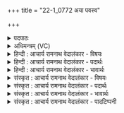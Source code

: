 +++
title = "22-1_0772 अया पवस्व"

+++
<details><summary>पदपाठः</summary>

अ꣣या꣢। प꣣वस्व। देवयुः꣢। रे꣡भ꣢꣯न्। प꣣वि꣡त्र꣢म्। प꣡रि꣢꣯। ए꣣षि। वि꣡श्व꣢तः। म꣡धोः꣢꣯। धा꣡रा꣢꣯। अ꣣सृक्षत। ७७२।
</details>

<details><summary>अधिमन्त्रम् (VC)</summary>

- पवमानः सोमः
- अग्निश्चाक्षुषः
- उष्णिक्
- ऋषभः
</details>

<details><summary>हिन्दी : आचार्य रामनाथ वेदालंकार - विषयः</summary>

प्रथम ऋचा में परमात्मा का तथा उसके आनन्द-रस का वर्णन है।
</details>

<details><summary>हिन्दी : आचार्य रामनाथ वेदालंकार - पदार्थः</summary>

पदार्थान्वय -  हे पवित्र करने हारे रसागार परमात्मन्! (देवयुः)स्तोता उपासक से प्रीति करनेवाले आप(अया)इस आनन्दधारा के साथ(पवस्व)प्रवाहित होवो।(रेभन्)उपदेश करते हुए आप(विश्वतः)सब ओर से(पवित्रम्)पवित्र अन्तःकरण में(पर्येषि)आते हो। आपके पास से(मधोः)मधुर आनन्द की(धाराः)धाराएँ(असृक्षत)छूटती हैं ॥१॥
</details>

<details><summary>हिन्दी : आचार्य रामनाथ वेदालंकार - भावार्थः</summary>

भावार्थ -  आनन्द-रस के भण्डार परमेश्वर से प्राप्त आनन्द-धाराएँ उपासक को कृत-कृत्य कर देती हैं ॥१॥
</details>

<details><summary>संस्कृत : आचार्य रामनाथ वेदालंकार - विषयः</summary>

अथ सोमं परमात्मानं तदीयम् आनन्दरसं च वर्णयति।
</details>

<details><summary>संस्कृत : आचार्य रामनाथ वेदालंकार - पदार्थः</summary>

पदार्थान्वय -  हे पवमान रसागार सोम परमात्मन्! (देवयुः)देवं स्तोतारम् उपासकं कामयमानः त्वम्(अया)अनया आनन्दधारया।[अया पवस्व धारया। साम० ४९३ इति वचनात्।] (पवस्व)परिस्रव।(रेभन्)उपदिशन् त्वम्।[रेभृ शब्दे,भ्वादिः।] (विश्वतः)सर्वतः(पवित्रम्)परिपूतम् अन्तःकरणम्(पर्येषि)परि प्राप्नोषि। त्वत्सकाशात्(मधोः)मधुनः,मधुरस्य आनन्दस्य(धाराः)प्रवाहसन्ततयः(असृक्षत)सृज्यन्ते ॥१॥
</details>

<details><summary>संस्कृत : आचार्य रामनाथ वेदालंकार - भावार्थः</summary>

भावार्थ -  आनन्दरसागारात् परमेश्वरात् प्राप्ता आनन्दधारा उपासकं कृतकृत्यं कुर्वन्ति ॥१॥
</details>

<details><summary>संस्कृत : आचार्य रामनाथ वेदालंकार - पादटिप्पनी</summary>

टिप्पनी -   १.ऋ० ९।१०६।१४,‘अ॒या प॑वस्व देव॒युर्मधो॒र्धारा॑ असृक्षत। रेभ॑न् प॒वित्रं॒ पर्ये॑षि वि॒श्वतः॑ ॥’ इति पाठः।
</details>